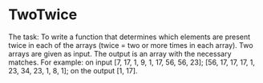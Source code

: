 # TwoTwice
The task: 
To write a function that determines which elements are present twice in each of the arrays (twice = two or more times in each array). Two arrays are given as input. The output is an array with the necessary matches. For example: on input [7, 17, 1, 9, 1, 17, 56, 56, 23]; [56, 17, 17, 17, 1, 23, 34, 23, 1, 8, 1]; on the output [1, 17]. 
